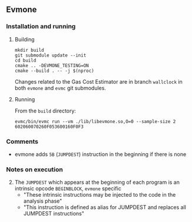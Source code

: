 ## Evmone

### Installation and running

1. Building
    ```
    mkdir build
    git submodule update --init
    cd build
    cmake .. -DEVMONE_TESTING=ON
    cmake --build . -- -j $(nproc)
    ```
    Changes related to the Gas Cost Estimator are in branch `wallclock` in both `evmone` and `evmc` git submodules.
   
2. Running

    From the `build` directory:
    ```
    evmc/bin/evmc run --vm ./lib/libevmone.so,O=0 --sample-size 2 602060070260F053600160F0F3
    ```

### Comments
* evmone adds `5B` (`JUMPDEST`) instruction in the beginning if there is none

### Notes on execution

2. The `JUMPDEST` which appears at the beginning of each program is an intrinsic opcode `BEGINBLOCK`, `evmone` specific
    - "These intrinsic instructions may be injected to the code in the analysis phase"
    - "This instruction is defined as alias for JUMPDEST and replaces all JUMPDEST instructions"
